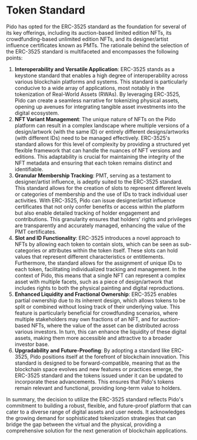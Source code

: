 # Token Standard

Pido has opted for the ERC-3525 standard as the foundation for several of its key offerings, including its auction-based limited edition NFTs, its crowdfunding-based unlimited edition NFTs, and its designer/artist influence certificates known as PMTs. The rationale behind the selection of the ERC-3525 standard is multifaceted and encompasses the following points:

1. **Interoperability and Versatile Application**: ERC-3525 stands as a keystone standard that enables a high degree of interoperability across various blockchain platforms and systems. This standard is particularly conducive to a wide array of applications, most notably in the tokenization of Real-World Assets (RWAs). By leveraging ERC-3525, Pido can create a seamless narrative for tokenizing physical assets, opening up avenues for integrating tangible asset investments into the digital ecosystem.
2. **NFT Variant Management**: The unique nature of NFTs on the Pido platform can result in a complex landscape where multiple versions of a design/artwork (with the same ID) or entirely different designs/artworks (with different IDs) need to be managed effectively. ERC-3525's standard allows for this level of complexity by providing a structured yet flexible framework that can handle the nuances of NFT versions and editions. This adaptability is crucial for maintaining the integrity of the NFT metadata and ensuring that each token remains distinct and identifiable.
3. **Granular Membership Tracking**: PMT, serving as a testament to designer/artist influence, is adeptly suited to the ERC-3525 standard. This standard allows for the creation of slots to represent different levels or categories of membership and the use of IDs to track individual user activities. With ERC-3525, Pido can issue designer/artist influence certificates that not only confer benefits or access within the platform but also enable detailed tracking of holder engagement and contributions. This granularity ensures that holders' rights and privileges are transparently and accurately managed, enhancing the value of the PMT certificates.
4. **Slot and ID Functionality**: ERC-3525 introduces a novel approach to NFTs by allowing each token to contain slots, which can be seen as sub-categories or attributes within the token itself. These slots can hold values that represent different characteristics or entitlements. Furthermore, the standard allows for the assignment of unique IDs to each token, facilitating individualized tracking and management. In the context of Pido, this means that a single NFT can represent a complex asset with multiple facets, such as a piece of design/artwork that includes rights to both the physical painting and digital reproductions.
5. **Enhanced Liquidity and Fractional Ownership**: ERC-3525 enables partial ownership due to its inherent design, which allows tokens to be split or combined without losing track of their underlying value. This feature is particularly beneficial for crowdfunding scenarios, where multiple stakeholders may own fractions of an NFT, and for auction-based NFTs, where the value of the asset can be distributed across various investors. In turn, this can enhance the liquidity of these digital assets, making them more accessible and attractive to a broader investor base.
6. **Upgradability and Future-Proofing**: By adopting a standard like ERC-3525, Pido positions itself at the forefront of blockchain innovation. This standard is designed to be forward-compatible, meaning that as the blockchain space evolves and new features or practices emerge, the ERC-3525 standard and the tokens issued under it can be updated to incorporate these advancements. This ensures that Pido's tokens remain relevant and functional, providing long-term value to holders.

In summary, the decision to utilize the ERC-3525 standard reflects Pido's commitment to building a robust, flexible, and future-proof platform that can cater to a diverse range of digital assets and user needs. It acknowledges the growing demand for sophisticated tokenization strategies that can bridge the gap between the virtual and the physical, providing a comprehensive solution for the next generation of blockchain applications.

